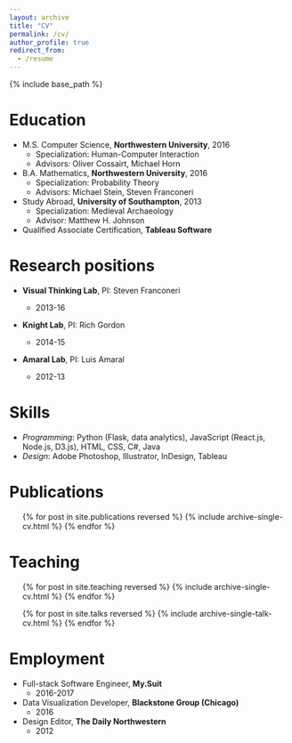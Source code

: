 ```yaml
---
layout: archive
title: "CV"
permalink: /cv/
author_profile: true
redirect_from:
  - /resume
---
```


{% include base_path %}

Education
======
* M.S. Computer Science, **Northwestern University**, 2016
  * Specialization: Human-Computer Interaction
  * Advisors: Oliver Cossairt, Michael Horn
* B.A. Mathematics, **Northwestern University**, 2016
  * Specialization: Probability Theory
  * Advisors: Michael Stein, Steven Franconeri
* Study Abroad, **University of Southampton**, 2013
  * Specialization: Medieval Archaeology
  * Advisor: Matthew H. Johnson
* Qualified Associate Certification, **Tableau Software**

Research positions
======
* **Visual Thinking Lab**, PI: Steven Franconeri
  * 2013-16

* **Knight Lab**, PI: Rich Gordon
  * 2014-15

* **Amaral Lab**, PI: Luis Amaral
  * 2012-13
  
Skills
======
* _Programming_: Python (Flask, data analytics), JavaScript (React.js, Node.js, D3.js), HTML, CSS, C#, Java
* _Design_: Adobe Photoshop, Illustrator, InDesign, Tableau

Publications
======
  <ul>{% for post in site.publications reversed %}
    {% include archive-single-cv.html %}
  {% endfor %}</ul>
  
Teaching
======
  <ul>{% for post in site.teaching reversed %}
    {% include archive-single-cv.html %}
  {% endfor %}
  </ul>
  <ul>{% for post in site.talks reversed %}
    {% include archive-single-talk-cv.html %}
  {% endfor %}</ul>
  
Employment
======
* Full-stack Software Engineer, **My.Suit**
  * 2016-2017
* Data Visualization Developer, **Blackstone Group (Chicago)**
  * 2016
* Design Editor, **The Daily Northwestern**
  * 2012
